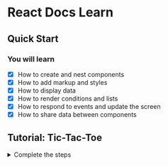 # React Docs Learn

## Quick Start
### You will learn
- [x] How to create and nest components
- [x] How to add markup and styles
- [x] How to display data
- [x] How to render conditions and lists
- [x] How to respond to events and update the screen
- [x] How to share data between components

## Tutorial: Tic-Tac-Toe

<details><summary>Complete the steps</summary>

- **Overview**
- [x] Building the board
- [x] Passing data through props
- [x] Making an interactive component
- [x] React Developer Tools

- **Completing the game**
- [x] Lifting state up 
- [x] Why immutability is important 
- [x] Taking turns
- [x] Declaring a winner 

- **Adding time travel**
- [ ] Storing a history of moves 
- [ ] Lifting state up, again
- [ ] Showing the past moves
- [ ] Picking a key 
- [ ] Implementing time travel 
- [ ] Final cleanup
- [ ] Wrapping up 
- [ ] 🎉🎉🎉